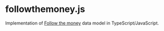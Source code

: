 # followthemoney.js

Implementation of [Follow the money](https://github.com/alephdata/followthemoney)
data model in TypeScript/JavaScript.
